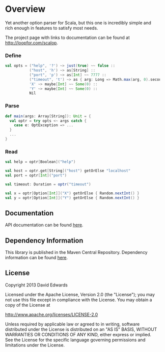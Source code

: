 # Overview
Yet another option parser for Scala, but this one is incredibly simple and rich enough in features to satisfy most needs.

The project page with links to documentation can be found at <http://loopfor.com/scalop>.

### Define
```scala
val opts = ("help", '?') ~> just(true) ~~ false ::
           ("host", 'h') ~> as[String] ::
           ("port", 'p') ~> as[Int] ~~ 7777 ::
           ("timeout", 't') ~> as { arg: Long => Math.max(arg, 0).seconds } ~~ Duration.Inf ::
           'X' ~> maybe[Int] ~~ Some(0) ::
           'Y' ~> maybe[Int] ~~ Some(0) ::
           Nil
```

### Parse
```scala
def main(args: Array[String]): Unit = {
  val optr = try opts <~ args catch {
    case e: OptException => ...
  }
  ...
}
```

### Read
```scala
val help = optr[Boolean]("help")

val host = optr.get[String]("host") getOrElse "localhost"
val port = optr[Int]("port")

val timeout: Duration = optr("timeout")

val x = optr[Option[Int]]("X") getOrElse { Random.nextInt() }
val y = optr[Option[Int]]("Y") getOrElse { Random.nextInt() }
```

## Documentation
API documentation can be found [here](http://www.loopfor.com/scalop/api/2.1/index.html).

## Dependency Information
This library is published in the Maven Central Repository. Dependency information can be found [here](http://search.maven.org/#artifactdetails%7Ccom.loopfor.scalop%7Cscalop_2.11%7C2.1%7Cjar).

## License
Copyright 2013 David Edwards

Licensed under the Apache License, Version 2.0 (the "License");
you may not use this file except in compliance with the License.
You may obtain a copy of the License at

http://www.apache.org/licenses/LICENSE-2.0

Unless required by applicable law or agreed to in writing, software
distributed under the License is distributed on an "AS IS" BASIS,
WITHOUT WARRANTIES OR CONDITIONS OF ANY KIND, either express or implied.
See the License for the specific language governing permissions and
limitations under the License.
